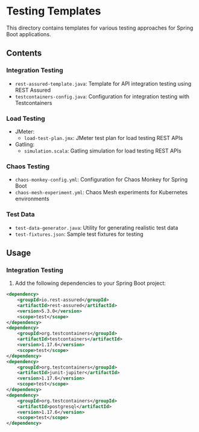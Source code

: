 # Testing Templates

This directory contains templates for various testing approaches for Spring Boot applications.

## Contents

### Integration Testing
- `rest-assured-template.java`: Template for API integration testing using REST Assured
- `testcontainers-config.java`: Configuration for integration testing with Testcontainers

### Load Testing
- JMeter:
  - `load-test-plan.jmx`: JMeter test plan for load testing REST APIs
- Gatling:
  - `simulation.scala`: Gatling simulation for load testing REST APIs

### Chaos Testing
- `chaos-monkey-config.yml`: Configuration for Chaos Monkey for Spring Boot
- `chaos-mesh-experiment.yml`: Chaos Mesh experiments for Kubernetes environments

### Test Data
- `test-data-generator.java`: Utility for generating realistic test data
- `test-fixtures.json`: Sample test fixtures for testing

## Usage

### Integration Testing

1. Add the following dependencies to your Spring Boot project:
```xml
<dependency>
    <groupId>io.rest-assured</groupId>
    <artifactId>rest-assured</artifactId>
    <version>5.3.0</version>
    <scope>test</scope>
</dependency>
<dependency>
    <groupId>org.testcontainers</groupId>
    <artifactId>testcontainers</artifactId>
    <version>1.17.6</version>
    <scope>test</scope>
</dependency>
<dependency>
    <groupId>org.testcontainers</groupId>
    <artifactId>junit-jupiter</artifactId>
    <version>1.17.6</version>
    <scope>test</scope>
</dependency>
<dependency>
    <groupId>org.testcontainers</groupId>
    <artifactId>postgresql</artifactId>
    <version>1.17.6</version>
    <scope>test</scope>
</dependency>